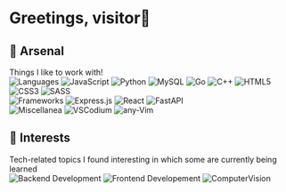 # Greetings, visitor👋

## 🧰 Arsenal
Things I like to work with! <br/>
![Languages](https://img.shields.io/badge/-Languages-310b4f?style=for-the-badge) 
![JavaScript](https://img.shields.io/badge/javascript-1E072F.svg?style=for-the-badge&logo=javascript&logoColor=ffdd54)
![Python](https://img.shields.io/badge/python-1E072F?style=for-the-badge&logo=python&logoColor=ffdd54)
![MySQL](https://img.shields.io/badge/mysql-1E072F.svg?style=for-the-badge&logo=mysql&logoColor=ffdd54) 
![Go](https://img.shields.io/badge/go-1E072F.svg?style=for-the-badge&logo=go&logoColor=ffdd54)
![C++](https://img.shields.io/badge/c++-1E072F.svg?style=for-the-badge&logo=c%2B%2B&logoColor=ffdd54)
![HTML5](https://img.shields.io/badge/html5-1E072F.svg?style=for-the-badge&logo=html5&logoColor=ffdd54)
![CSS3](https://img.shields.io/badge/css3-1E072F.svg?style=for-the-badge&logo=css3&logoColor=ffdd54)
![SASS](https://img.shields.io/badge/SASS-1E072F.svg?style=for-the-badge&logo=SASS&logoColor=ffdd54)
<br/>
![Frameworks](https://img.shields.io/badge/-Frameworks-310b4f?style=for-the-badge) 
![Express.js](https://img.shields.io/badge/express.js-1E072F.svg?style=for-the-badge&logo=express&logoColor=ffdd54)
![React](https://img.shields.io/badge/react-1E072F.svg?style=for-the-badge&logo=react&logoColor=ffdd54)
![FastAPI](https://img.shields.io/badge/FastAPI-1E072F?style=for-the-badge&logo=fastapi&logoColor=ffdd54)
<br/>
![Miscellanea](https://img.shields.io/badge/-Tools-310b4f?style=for-the-badge) 
![VSCodium](https://img.shields.io/badge/VSCodium-1E072F.svg?style=for-the-badge&logo=visual-studio-code&logoColor=ffdd54)
![any-Vim](https://img.shields.io/badge/%2AVIM-1E072F.svg?style=for-the-badge&logo=vim&logoColor=ffdd54)

## 🌱 Interests
Tech-related topics I found interesting in which some are currently being learned <br/>
![Backend Development](https://img.shields.io/badge/-⚙️Backend%20Dev-40106b.svg?style=for-the-badge)
![Frontend Developement](https://img.shields.io/badge/-🖼️Frontend%20Web%20Dev-400a4c.svg?style=for-the-badge)
![ComputerVision](https://img.shields.io/badge/-👀Computer%20Vision-310b4f.svg?style=for-the-badge)

